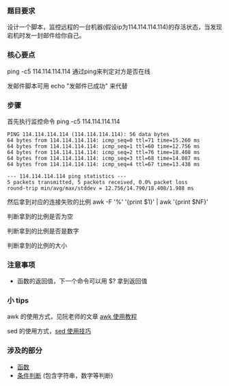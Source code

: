 ### 题目要求
设计一个脚本，监控远程的一台机器(假设ip为114.114.114.114)的存活状态，当发现宕机时发一封邮件给你自己。

### 核心要点
ping -c5 114.114.114.114 通过ping来判定对方是否在线

发邮件脚本可用 echo "发邮件已成功" 来代替


### 步骤
首先执行监控命令 ping -c5 114.114.114.114

```
PING 114.114.114.114 (114.114.114.114): 56 data bytes
64 bytes from 114.114.114.114: icmp_seq=0 ttl=71 time=15.260 ms
64 bytes from 114.114.114.114: icmp_seq=1 ttl=60 time=12.756 ms
64 bytes from 114.114.114.114: icmp_seq=2 ttl=76 time=18.408 ms
64 bytes from 114.114.114.114: icmp_seq=3 ttl=68 time=14.087 ms
64 bytes from 114.114.114.114: icmp_seq=4 ttl=67 time=13.438 ms

--- 114.114.114.114 ping statistics ---
5 packets transmitted, 5 packets received, 0.0% packet loss
round-trip min/avg/max/stddev = 12.756/14.790/18.408/1.988 ms
```

然后拿到对应的连接失败的比例 awk -F '%' '{print $1}' | awk '{print $NF}'

判断拿到的比例是否为空

判断拿到的比例是否是数字

判断拿到的比例的大小

### 注意事项
- 函数的返回值，下一个命令可以用 $? 拿到返回值

### 小 tips
awk 的使用方式，见阮老师的文章 [awk 使用教程](http://www.ruanyifeng.com/blog/2018/11/awk.html)

sed 的使用方式，[sed 使用技巧](https://juejin.im/post/5ce5190b5188252dbb08baa8)


### 涉及的部分
- [函数](https://wangdoc.com/bash/function.html)
- [条件判断](https://wangdoc.com/bash/condition.html) (包含字符串，数字等判断)